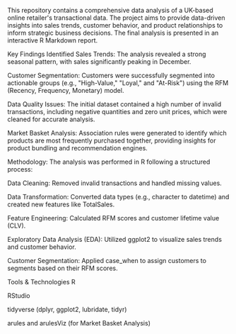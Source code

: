 This repository contains a comprehensive data analysis of a UK-based online retailer's transactional data. The project aims to provide data-driven insights into sales trends, customer behavior, and product relationships to inform strategic business decisions. The final analysis is presented in an interactive R Markdown report.

Key Findings Identified Sales Trends: The analysis revealed a strong seasonal pattern, with sales significantly peaking in December.

Customer Segmentation: Customers were successfully segmented into actionable groups (e.g., "High-Value," "Loyal," and "At-Risk") using the RFM (Recency, Frequency, Monetary) model.

Data Quality Issues: The initial dataset contained a high number of invalid transactions, including negative quantities and zero unit prices, which were cleaned for accurate analysis.

Market Basket Analysis: Association rules were generated to identify which products are most frequently purchased together, providing insights for product bundling and recommendation engines.

Methodology: The analysis was performed in R following a structured process:

Data Cleaning: Removed invalid transactions and handled missing values.

Data Transformation: Converted data types (e.g., character to datetime) and created new features like TotalSales.

Feature Engineering: Calculated RFM scores and customer lifetime value (CLV).

Exploratory Data Analysis (EDA): Utilized ggplot2 to visualize sales trends and customer behavior.

Customer Segmentation: Applied case_when to assign customers to segments based on their RFM scores.

Tools & Technologies R

RStudio

tidyverse (dplyr, ggplot2, lubridate, tidyr)

arules and arulesViz (for Market Basket Analysis)

